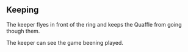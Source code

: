 ## Keeping

The keeper flyes in front of the ring and keeps the Quaffle from going though them.

The keeper can see the game beening played.


